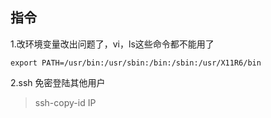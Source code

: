 ## 指令
1.改环境变量改出问题了，vi，ls这些命令都不能用了  
```
export PATH=/usr/bin:/usr/sbin:/bin:/sbin:/usr/X11R6/bin
```  

2.ssh 免密登陆其他用户
> ssh-copy-id IP
